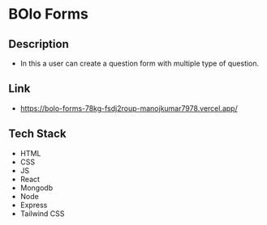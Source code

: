 # BOlo Forms

## Description
- In this a user can create a question form with multiple type of question.

## Link
- https://bolo-forms-78kg-fsdj2roup-manojkumar7978.vercel.app/

## Tech Stack
- HTML
- CSS
- JS
- React
- Mongodb
- Node
- Express
- Tailwind CSS

